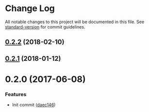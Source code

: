 # Change Log

All notable changes to this project will be documented in this file. See [standard-version](https://github.com/conventional-changelog/standard-version) for commit guidelines.

<a name="0.2.2"></a>
## [0.2.2](https://github.com/MartinHelmut/nerder-index/compare/v0.2.1...v0.2.2) (2018-02-10)



<a name="0.2.1"></a>
## [0.2.1](https://github.com/MartinHelmut/nerder-index/compare/v0.2.0...v0.2.1) (2018-01-12)



<a name="0.2.0"></a>
# 0.2.0 (2017-06-08)


### Features

* Init commit ([daec146](https://github.com/MartinHelmut/nerder-index/commit/daec146))
